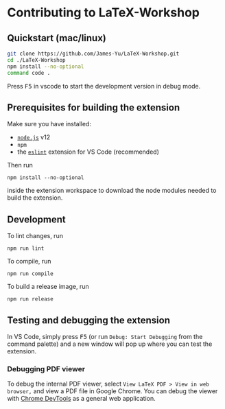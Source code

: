 # Contributing to LaTeX-Workshop

## Quickstart (mac/linux)

```bash
git clone https://github.com/James-Yu/LaTeX-Workshop.git
cd ./LaTeX-Workshop
npm install --no-optional
command code .
```
Press <kbd>F5</kbd> in vscode to start the development version in debug mode.

## Prerequisites for building the extension

Make sure you have installed:

- [`node.js`](https://nodejs.org/) v12
- `npm`
- the [`eslint`](https://marketplace.visualstudio.com/items?itemName=dbaeumer.vscode-eslint) extension for VS Code (recommended)

Then run

    npm install --no-optional

inside the extension workspace to download the node modules needed to build the extension.

## Development

To lint changes, run

    npm run lint

To compile, run

    npm run compile

To build a release image, run

    npm run release

## Testing and debugging the extension

In VS Code, simply press <kbd>F5</kbd> (or run `Debug: Start Debugging` from the command palette) and a new window will pop up where you can test the extension.

### Debugging PDF viewer

To debug the internal PDF viewer, select `View LaTeX PDF > View in web browser,` and view a PDF file in Google Chrome. You can debug the viewer with [Chrome DevTools](https://developers.google.com/web/tools/chrome-devtools/) as a general web application.

